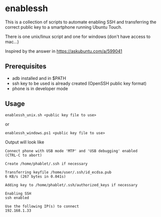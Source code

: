 enablessh
=========

This is a collection of scripts to automate enabling SSH and transferring the correct public key to a smartphone running Ubuntu Touch.

There is one unix/linux script and one for windows (don't have access to mac...)

Inspired by the answer in https://askubuntu.com/a/599041

Prerequisites
-------------

- adb installed and in $PATH
- ssh key to be used is already created (OpenSSH public key format)
- phone is in developer mode

Usage
-----

    enablessh_unix.sh <public key file to use>
	
or

	enablessh_windows.ps1 <public key file to use>

Output will look like

	Connect phone with USB mode 'MTP' and 'USB debugging' enabled
	(CTRL-C to abort)
	
	Create /home/phablet/.ssh if necessary

	Transferring keyfile /home/user/.ssh/id_ecdsa.pub
	6 KB/s (267 bytes in 0.041s)

	Adding key to /home/phablet/.ssh/authorized_keys if necessary

	Enabling SSH
	ssh enabled

	Use the following IP(s) to connect
	192.168.1.33
